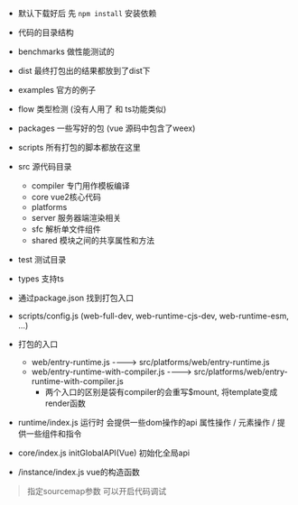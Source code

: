 - 默认下载好后 先  `npm install` 安装依赖

- 代码的目录结构
- benchmarks 做性能测试的
- dist 最终打包出的结果都放到了dist下
- examples 官方的例子
- flow 类型检测 (没有人用了  和  ts功能类似)
- packages 一些写好的包 (vue 源码中包含了weex)
- scripts 所有打包的脚本都放在这里
- src 源代码目录
  - compiler 专门用作模板编译
  - core vue2核心代码
  - platforms 
  - server 服务器端渲染相关
  - sfc 解析单文件组件
  - shared 模块之间的共享属性和方法
- test 测试目录
- types 支持ts



- 通过package.json 找到打包入口
- scripts/config.js (web-full-dev, web-runtime-cjs-dev, web-runtime-esm, ...)
- 打包的入口
  - web/entry-runtime.js                 ---->  src/platforms/web/entry-runtime.js
  - web/entry-runtime-with-compiler.js   ---->  src/platforms/web/entry-runtime-with-compiler.js
    - 两个入口的区别是袋有compiler的会重写$mount, 将template变成render函数
- runtime/index.js  运行时 会提供一些dom操作的api 属性操作 / 元素操作 / 提供一些组件和指令
- core/index.js  initGlobalAPI(Vue) 初始化全局api
- /instance/index.js vue的构造函数

> 指定sourcemap参数 可以开启代码调试
